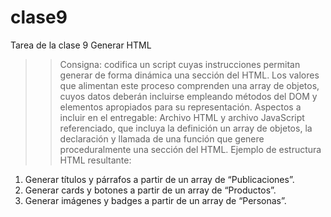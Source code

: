 # clase9
Tarea de la clase 9 Generar HTML 


>> Consigna: codifica un script cuyas instrucciones permitan generar de forma dinámica una sección del HTML. Los valores que alimentan este proceso comprenden una array de objetos, cuyos datos deberán incluirse empleando métodos del DOM y elementos apropiados para su representación.
>>Aspectos a incluir en el entregable:
Archivo HTML y archivo JavaScript referenciado, que incluya la definición un array de objetos, la declaración y llamada de una función que genere proceduralmente una sección del HTML.
>>Ejemplo de estructura HTML resultante:
1) Generar títulos y párrafos a partir de un array de “Publicaciones”.
2) Generar cards y botones a partir de un array de “Productos”.
3) Generar imágenes y badges a partir de un array de “Personas”.


